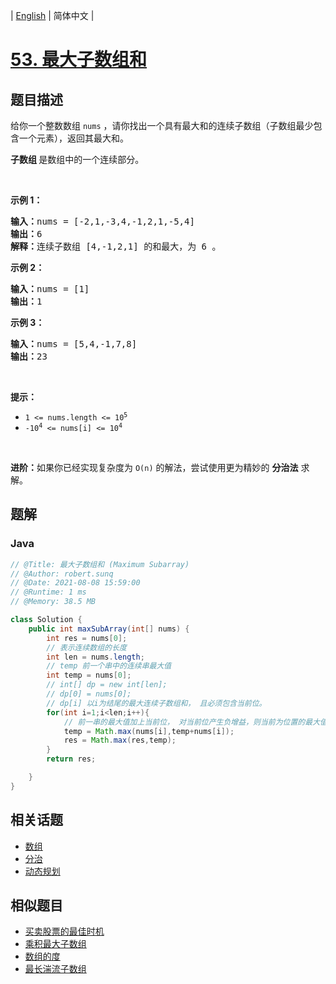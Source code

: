 
| [English](README_EN.md) | 简体中文 |

# [53. 最大子数组和](https://leetcode.cn//problems/maximum-subarray/)

## 题目描述

<p>给你一个整数数组 <code>nums</code> ，请你找出一个具有最大和的连续子数组（子数组最少包含一个元素），返回其最大和。</p>

<p><strong>子数组 </strong>是数组中的一个连续部分。</p>

<p>&nbsp;</p>

<p><strong>示例 1：</strong></p>

<pre>
<strong>输入：</strong>nums = [-2,1,-3,4,-1,2,1,-5,4]
<strong>输出：</strong>6
<strong>解释：</strong>连续子数组&nbsp;[4,-1,2,1] 的和最大，为&nbsp;6 。
</pre>

<p><strong>示例 2：</strong></p>

<pre>
<strong>输入：</strong>nums = [1]
<strong>输出：</strong>1
</pre>

<p><strong>示例 3：</strong></p>

<pre>
<strong>输入：</strong>nums = [5,4,-1,7,8]
<strong>输出：</strong>23
</pre>

<p>&nbsp;</p>

<p><strong>提示：</strong></p>

<ul>
	<li><code>1 &lt;= nums.length &lt;= 10<sup>5</sup></code></li>
	<li><code>-10<sup>4</sup> &lt;= nums[i] &lt;= 10<sup>4</sup></code></li>
</ul>

<p>&nbsp;</p>

<p><strong>进阶：</strong>如果你已经实现复杂度为 <code>O(n)</code> 的解法，尝试使用更为精妙的 <strong>分治法</strong> 求解。</p>


## 题解


### Java

```Java
// @Title: 最大子数组和 (Maximum Subarray)
// @Author: robert.sunq
// @Date: 2021-08-08 15:59:00
// @Runtime: 1 ms
// @Memory: 38.5 MB

class Solution {
    public int maxSubArray(int[] nums) {
        int res = nums[0];
        // 表示连续数组的长度
        int len = nums.length;
        // temp 前一个串中的连续串最大值
        int temp = nums[0];
        // int[] dp = new int[len];
        // dp[0] = nums[0];
        // dp[i] 以i为结尾的最大连续子数组和， 且必须包含当前位。
        for(int i=1;i<len;i++){
            // 前一串的最大值加上当前位， 对当前位产生负增益，则当前为位置的最大值位当前值
            temp = Math.max(nums[i],temp+nums[i]);
            res = Math.max(res,temp);
        }
        return res;

    }
}
```



## 相关话题

- [数组](https://leetcode.cn//tag/array)
- [分治](https://leetcode.cn//tag/divide-and-conquer)
- [动态规划](https://leetcode.cn//tag/dynamic-programming)

## 相似题目


- [买卖股票的最佳时机](../best-time-to-buy-and-sell-stock/README.md)
- [乘积最大子数组](../maximum-product-subarray/README.md)
- [数组的度](../degree-of-an-array/README.md)
- [最长湍流子数组](../longest-turbulent-subarray/README.md)
